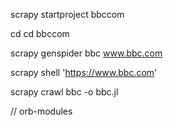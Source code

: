 scrapy startproject bbccom

cd  cd bbccom

scrapy genspider bbc www.bbc.com 


scrapy shell 'https://www.bbc.com'

scrapy crawl bbc -o bbc.jl


// orb-modules
